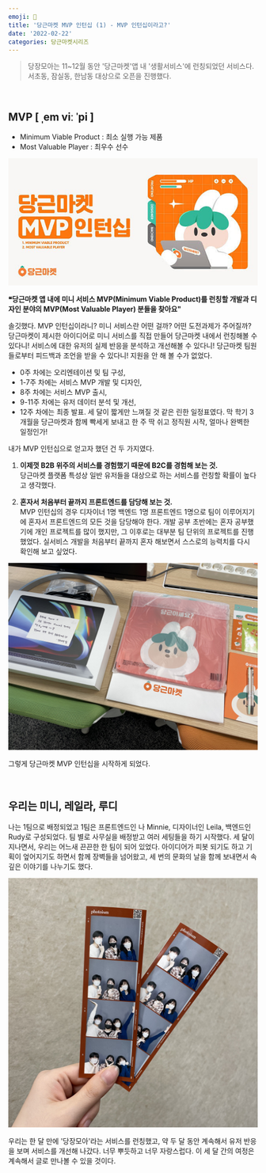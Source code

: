 ```yaml
---
emoji: 🥕
title: '당근마켓 MVP 인턴십 (1) - MVP 인턴십이라고?'
date: '2022-02-22'
categories: 당근마켓시리즈
---
```


> 당장모아는 11~12월 동안 '당근마켓'앱 내 '생활서비스'에 런칭되었던 서비스다.
> 서초동, 잠실동, 한남동 대상으로 오픈을 진행했다. 

&nbsp;

## MVP [ ˌem viː ˈpi ]

- Minimum Viable Product : 최소 실행 가능 제품
- Most Valuable Player : 최우수 선수

![](5-0.jpeg)
 
**❝당근마켓 앱 내에 미니 서비스 MVP(Minimum Viable Product)를 런칭할 개발과 디자인 분야의 MVP(Most Valuable Player) 분들을 찾아요"**

솔깃했다. MVP 인턴십이라니? 미니 서비스란 어떤 걸까? 어떤 도전과제가 주어질까? 당근마켓이 제시한 아이디어로 미니 서비스를 직접 만들어 당근마켓 내에서 런칭해볼 수 있다니! 서비스에 대한 유저의 실제 반응을 분석하고 개선해볼 수 있다니! 당근마켓 팀원들로부터 피드백과 조언을 받을 수 있다니! 지원을 안 해 볼 수가 없었다.

- 0주 차에는 오리엔테이션 및 팀 구성,
- 1-7주 차에는 서비스 MVP 개발 및 디자인,
- 8주 차에는 서비스 MVP 출시,
- 9-11주 차에는 유저 데이터 분석 및 개선,
- 12주 차에는 최종 발표.
세 달이 짧게만 느껴질 것 같은 린한 일정표였다. 막 학기 3개월을 당근마켓과 함께 빡세게 보내고 한 주 딱 쉬고 정직원 시작, 얼마나 완벽한 일정인가!

내가 MVP 인턴십으로 얻고자 했던 건 두 가지였다.

1. **이제껏 B2B 위주의 서비스를 경험했기 때문에 B2C를 경험해 보는 것.**  
   당근마켓 플랫폼 특성상 일반 유저들을 대상으로 하는 서비스를 런칭할 확률이 높다고 생각했다.

2. **혼자서 처음부터 끝까지 프론트엔드를 담당해 보는 것.**  
   MVP 인턴십의 경우 디자이너 1명 백엔드 1명 프론트엔드 1명으로 팀이 이루어지기에 혼자서 프론트엔드의 모든 것을 담당해야 한다. 개발 공부 초반에는 혼자 공부했기에 개인 프로젝트를 많이 했지만, 그 이후로는 대부분 팀 단위의 프로젝트를 진행했었다. 실서비스 개발을 처음부터 끝까지 혼자 해보면서 스스로의 능력치를 다시 확인해 보고 싶었다.

![](5-1.png)

그렇게 당근마켓 MVP 인턴십을 시작하게 되었다.

&nbsp;

## 우리는 미니, 레일라, 루디

나는 1팀으로 배정되었고 1팀은 프론트엔드인 나 Minnie, 디자이너인 Leila, 백엔드인 Rudy로 구성되었다. 팀 별로 사무실을 배정받고 여러 세팅들을 하기 시작했다. 세 달이 지나면서, 우리는 어느새 끈끈한 한 팀이 되어 있었다. 아이디어가 피봇 되기도 하고 기획이 엎어지기도 하면서 함께 장벽들을 넘어왔고, 세 번의 문화의 날을 함께 보내면서 속 깊은 이야기를 나누기도 했다.

![](5-2.png)

우리는 한 달 만에 '당장모아'라는 서비스를 런칭했고, 약 두 달 동안 계속해서 유저 반응을 보며 서비스를 개선해 나갔다. 너무 뿌듯하고 너무 자랑스럽다. 이 세 달 간의 여정은 계속해서 글로 만나볼 수 있을 것이다.

```toc
```